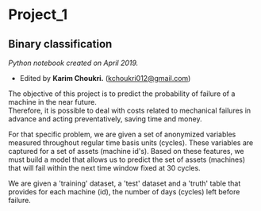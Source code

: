 # Project_1

## Binary classification ##

<i>Python notebook created on April 2019. </i>
* Edited by <b>Karim Choukri.</b> (kchoukri012@gmail.com)

The objective of this project is to predict the probability of failure of a machine in the near future. <br>
Therefore, it is possible to deal with costs related to mechanical failures in advance and acting preventatively, saving time and money.

For that specific problem, we are given a set of anonymized variables measured throughout regular time basis units (cycles). These variables are captured for a set of assets (machine id's). Based on these features, we must build a model that allows us to predict the set of assets (machines) that will fail within the next time window fixed at 30 cycles.

We are given a 'training' dataset, a 'test' dataset and a 'truth' table that provides for each machine (id), the number of days (cycles) left before failure.
